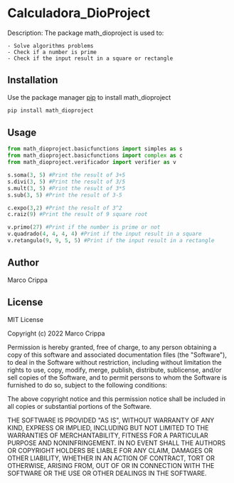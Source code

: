 # Calculadora_DioProject

Description:
The package math_dioproject is used to:

	- Solve algorithms problems
	- Check if a number is prime
	- Check if the input result in a square or rectangle

## Installation

Use the package manager [pip](https://pip.pypa.io/en/stable/) to install math_dioproject

```bash
pip install math_dioproject
```

## Usage

```python
from math_dioproject.basicfunctions import simples as s
from math_dioproject.basicfunctions import complex as c
from math_dioproject.verificador import verifier as v

s.soma(3, 5) #Print the result of 3+5
s.divi(3, 5) #Print the result of 3/5
s.mult(3, 5) #Print the result of 3*5
s.sub(3, 5) #Print the result of 3-5

c.expo(3,2) #Print the result of 3^2
c.raiz(9) #Print the result of 9 square root

v.primo(27) #Print if the number is prime or not
v.quadrado(4, 4, 4, 4) #Print if the input result in a square
v.retangulo(9, 9, 5, 5) #Print if the input result in a rectangle

```

## Author
Marco Crippa

## License
MIT License

Copyright (c) 2022 Marco Crippa

Permission is hereby granted, free of charge, to any person obtaining a copy
of this software and associated documentation files (the "Software"), to deal
in the Software without restriction, including without limitation the rights
to use, copy, modify, merge, publish, distribute, sublicense, and/or sell
copies of the Software, and to permit persons to whom the Software is
furnished to do so, subject to the following conditions:

The above copyright notice and this permission notice shall be included in all
copies or substantial portions of the Software.

THE SOFTWARE IS PROVIDED "AS IS", WITHOUT WARRANTY OF ANY KIND, EXPRESS OR
IMPLIED, INCLUDING BUT NOT LIMITED TO THE WARRANTIES OF MERCHANTABILITY,
FITNESS FOR A PARTICULAR PURPOSE AND NONINFRINGEMENT. IN NO EVENT SHALL THE
AUTHORS OR COPYRIGHT HOLDERS BE LIABLE FOR ANY CLAIM, DAMAGES OR OTHER
LIABILITY, WHETHER IN AN ACTION OF CONTRACT, TORT OR OTHERWISE, ARISING FROM,
OUT OF OR IN CONNECTION WITH THE SOFTWARE OR THE USE OR OTHER DEALINGS IN THE
SOFTWARE.